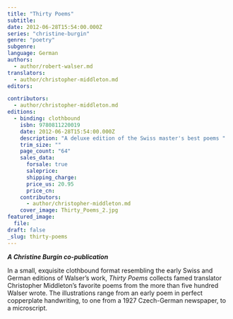 ```yaml
---
title: "Thirty Poems"
subtitle:
date: 2012-06-28T15:54:00.000Z
series: "christine-burgin"
genre: "poetry"
subgenre:
language: German
authors:
  - author/robert-walser.md
translators:
  - author/christopher-middleton.md
editors:

contributors:
  - author/christopher-middleton.md
editions:
  - binding: clothbound
    isbn: 9780811220019
    date: 2012-06-28T15:54:00.000Z
    description: "A deluxe edition of the Swiss master's best poems "
    trim_size: ""
    page_count: "64"
    sales_data:
      forsale: true
      saleprice:
      shipping_charge:
      price_us: 20.95
      price_cn:
    contributors:
      - author/christopher-middleton.md
    cover_image: Thirty_Poems_2.jpg
featured_image:
  file:
draft: false
_slug: thirty-poems
---
```


**_A Christine Burgin co-publication_**

In a small, exquisite clothbound format resembling the early Swiss and German editions of Walser’s work, _Thirty Poems_ collects famed translator Christopher Middleton’s favorite poems from the more than five hundred Walser wrote. The illustrations range from an early poem in perfect copperplate handwriting, to one from a 1927 Czech-German newspaper, to a microscript.

